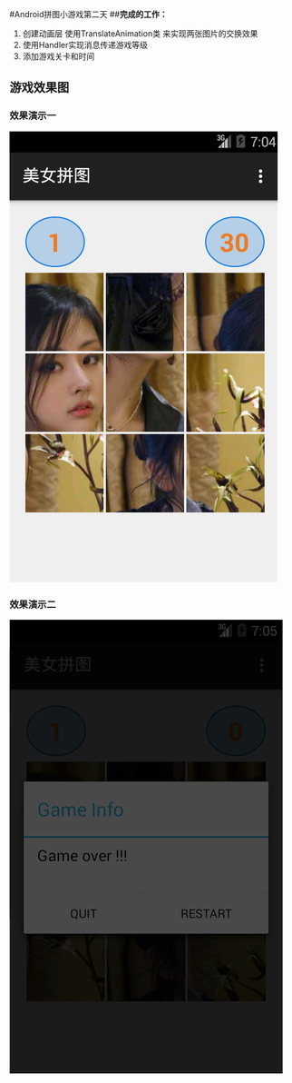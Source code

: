 #Android拼图小游戏第二天
##**完成的工作：**
 1. 创建动画层 使用TranslateAnimation类 来实现两张图片的交换效果
 2. 使用Handler实现消息传递游戏等级
 3. 添加游戏关卡和时间

## 游戏效果图
### 效果演示一
![运行](images/3.png)
### 效果演示二
![消息框](images/4.png)
